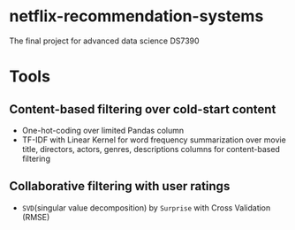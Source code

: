 # netflix-recommendation-systems
The final project for advanced data science DS7390

# Tools

## Content-based filtering over cold-start content

* One-hot-coding over limited Pandas column
* TF-IDF with Linear Kernel for word frequency summarization over movie title, directors, actors, genres, descriptions columns for content-based filtering

## Collaborative filtering with user ratings
* `SVD`(singular value decomposition) by `Surprise` with Cross Validation (RMSE)
